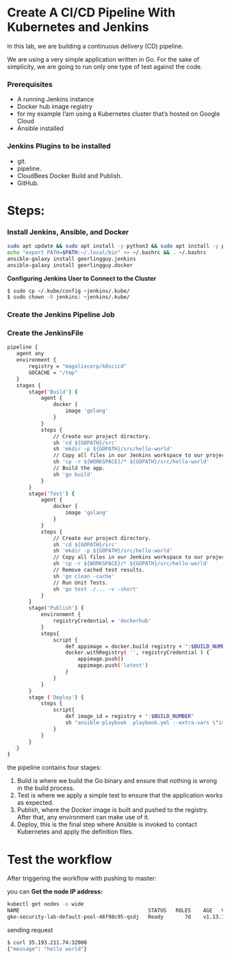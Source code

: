 # Create A CI/CD Pipeline With Kubernetes and Jenkins

In this lab, we are building a continuous delivery (CD) pipeline. 

We are using a very simple application written in Go. For the sake of simplicity, we are going to run only one type of test against the code.

### Prerequisites

- A running Jenkins instance
- Docker hub image registry
- for my example I’am using a Kubernetes cluster that’s hosted on Google Cloud
- Ansible installed

### Jenkins Plugins to be installed

- git.
- pipeline.
- CloudBees Docker Build and Publish.
- GitHub.

# Steps:

### **Install Jenkins, Ansible, and Docker**

```bash
sudo apt update && sudo apt install -y python3 && sudo apt install -y python3-pip && sudo pip3 install ansible && sudo pip3 install openshift
echo "export PATH=$PATH:~/.local/bin" >> ~/.bashrc && . ~/.bashrc
ansible-galaxy install geerlingguy.jenkins
ansible-galaxy install geerlingguy.docker
```

**Configuring Jenkins User to Connect to the Cluster**

```bash
$ sudo cp ~/.kube/config ~jenkins/.kube/
$ sudo chown -R jenkins: ~jenkins/.kube/
```

### **Create the Jenkins Pipeline Job**

### **Create the JenkinsFile**

```bash
pipeline {
   agent any
   environment {
       registry = "magalixcorp/k8scicd"
       GOCACHE = "/tmp"
   }
   stages {
       stage('Build') {
           agent {
               docker {
                   image 'golang'
               }
           }
           steps {
               // Create our project directory.
               sh 'cd ${GOPATH}/src'
               sh 'mkdir -p ${GOPATH}/src/hello-world'
               // Copy all files in our Jenkins workspace to our project directory.               
               sh 'cp -r ${WORKSPACE}/* ${GOPATH}/src/hello-world'
               // Build the app.
               sh 'go build'              
           }    
       }
       stage('Test') {
           agent {
               docker {
                   image 'golang'
               }
           }
           steps {                
               // Create our project directory.
               sh 'cd ${GOPATH}/src'
               sh 'mkdir -p ${GOPATH}/src/hello-world'
               // Copy all files in our Jenkins workspace to our project directory.               
               sh 'cp -r ${WORKSPACE}/* ${GOPATH}/src/hello-world'
               // Remove cached test results.
               sh 'go clean -cache'
               // Run Unit Tests.
               sh 'go test ./... -v -short'           
           }
       }
       stage('Publish') {
           environment {
               registryCredential = 'dockerhub'
           }
           steps{
               script {
                   def appimage = docker.build registry + ":$BUILD_NUMBER"
                   docker.withRegistry( '', registryCredential ) {
                       appimage.push()
                       appimage.push('latest')
                   }
               }
           }
       }
       stage ('Deploy') {
           steps {
               script{
                   def image_id = registry + ":$BUILD_NUMBER"
                   sh "ansible-playbook  playbook.yml --extra-vars \"image_id=${image_id}\""
               }
           }
       }
   }
}
```

the pipeline contains four stages:

1. Build is where we build the Go binary and ensure that nothing is wrong in the build process.
2. Test is where we apply a simple  test to ensure that the application works as expected.
3. Publish, where the Docker image is built and pushed to the registry. After that, any environment can make use of it.
4. Deploy, this is the final step where Ansible is invoked to contact Kubernetes and apply the definition files.

# Test the workflow

After triggering the workflow with pushing to master:

you can  **Get the node IP address:**

```bash
kubectl get nodes -o wide
NAME                                          STATUS   ROLES    AGE   VERSION          INTERNAL-IP   EXTERNAL-IP     OS-IMAGE                             KERNEL-VERSION   CONTAINER-RUNTIME
gke-security-lab-default-pool-46f98c95-qsdj   Ready       7d    v1.13.11-gke.9   10.128.0.59   35.193.211.74   Container-Optimized OS from Google   4.14.145+        docker://18.9.7
```

sending request

```bash
$ curl 35.193.211.74:32000
{"message": "hello world"}
```